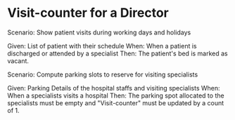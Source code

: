 # Visit-counter for a Director

Scenario: Show patient visits during working days and holidays

  Given: List of patient with their schedule
  When: When a patient is discharged or attended by a specialist
  Then: The patient's bed is marked as vacant.

Scenario: Compute parking slots to reserve for visiting specialists

  Given: Parking Details of the hospital staffs and visiting specialists
  When: When a specialists visits a hospital 
  Then: The parking spot allocated to the specialists must be empty and "Visit-counter" must be updated by a count of 1.
